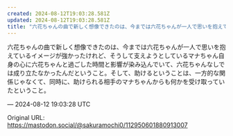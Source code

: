 ```yaml
---
created: 2024-08-12T19:03:28.581Z
updated: 2024-08-12T19:03:28.581Z
title: "六花ちゃんの曲で新しく想像できたのは、今までは六花ちゃんが一人で思いを抱えているイメージが強かったけれど、そうして支えようとしているマナちゃん自身の心に六花ちゃ[...]"
---
```


<p>六花ちゃんの曲で新しく想像できたのは、今までは六花ちゃんが一人で思いを抱えているイメージが強かったけれど、そうして支えようとしているマナちゃん自身の心に六花ちゃんと過ごした時間と影響が染み込んでいて、六花ちゃんなしでは成り立たなかったんだということ。そして、助けるということは、一方的な関係じゃなくて、同時に、助けられる相手のマナちゃんからも何かを受け取っていたということ。</p>

&mdash; 2024-08-12 19:03:28 UTC

Original URL: https://mastodon.social/@sakuramochi0/112950601880913007
